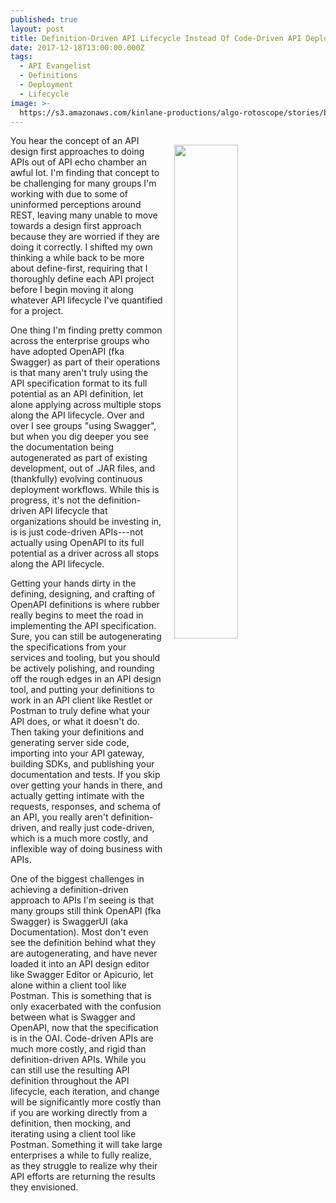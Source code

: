 ```yaml
---
published: true
layout: post
title: Definition-Driven API Lifecycle Instead Of Code-Driven API Deployment
date: 2017-12-18T13:00:00.000Z
tags:
  - API Evangelist
  - Definitions
  - Deployment
  - Lifecycle
image: >-
  https://s3.amazonaws.com/kinlane-productions/algo-rotoscope/stories/beach-rocks-currents_internet_numbers.jpg
---
```

<p><img src="https://s3.amazonaws.com/kinlane-productions/algo-rotoscope/stories/beach-rocks-currents_internet_numbers.jpg" align="right" width="45%" style="padding: 15px;" /></p>You hear the concept of an API design first approaches to doing APIs out of API echo chamber an awful lot. I'm finding that concept to be challenging for many groups I'm working with due to some of uninformed perceptions around REST, leaving many unable to move towards a design first approach because they are worried if they are doing it correctly. I shifted my own thinking a while back to be more about define-first, requiring that I thoroughly define each API project before I begin moving it along whatever API lifecycle I've quantified for a project.

One thing I'm finding pretty common across the enterprise groups who have adopted OpenAPI (fka Swagger) as part of their operations is that many aren't truly using the API specification format to its full potential as an API definition, let alone applying across multiple stops along the API lifecycle. Over and over I see groups "using Swagger", but when you dig deeper you see the documentation being autogenerated as part of existing development, out of .JAR files, and (thankfully) evolving continuous deployment workflows. While this is progress, it's not the definition-driven API lifecycle that organizations should be investing in, is is just code-driven APIs---not actually using OpenAPI to its full potential as a driver across all stops along the API lifecycle.

Getting your hands dirty in the defining, designing, and crafting of OpenAPI definitions is where rubber really begins to meet the road in implementing the API specification. Sure, you can still be autogenerating the specifications from your services and tooling, but you should be actively polishing, and rounding off the rough edges in an API design tool, and putting your definitions to work in an API client like Restlet or Postman to truly define what your API does, or what it doesn't do. Then taking your definitions and generating server side code, importing into your API gateway, building SDKs, and publishing your documentation and tests. If you skip over getting your hands in there, and actually getting intimate with the requests, responses, and schema of an API, you really aren't definition-driven, and really just code-driven, which is a much more costly, and inflexible way of doing business with APIs.

One of the biggest challenges in achieving a definition-driven approach to APIs I'm seeing is that many groups still think OpenAPI (fka Swagger) is SwaggerUI (aka Documentation). Most don't even see the definition behind what they are autogenerating, and have never loaded it into an API design editor like Swagger Editor or Apicurio, let alone within a client tool like Postman. This is something that is only exacerbated with the confusion between what is Swagger and OpenAPI, now that the specification is in the OAI. Code-driven APIs are much more costly, and rigid than definition-driven APIs. While you can still use the resulting API definition throughout the API lifecycle, each iteration, and change will be significantly more costly than if you are working directly from a definition, then mocking, and iterating using a client tool like Postman. Something it will take large enterprises a while to fully realize, as they struggle to realize why their API efforts are returning the results they envisioned.
